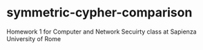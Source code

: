 # symmetric-cypher-comparison
Homework 1 for Computer and Network Secuirty class at Sapienza University of Rome

